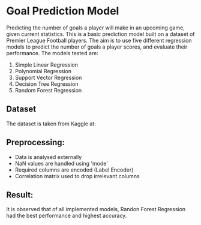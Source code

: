 # Goal Prediction Model
Predicting the number of goals a player will make in an upcoming game, given current statistics.
This is a basic prediction model built on a dataset of Premier League Football players. The aim is to use five different regression models to predict the number of goals a player scores, and evaluate their performance. The models tested are:
1. Simple Linear Regression
2. Polynomial Regression
3. Support Vector Regression
4. Decision Tree Regression
5. Random Forest Regression

## Dataset
The dataset is taken from Kaggle at:

## Preprocessing:
- Data is analysed externally
- NaN values are handled using 'mode'
- Required columns are encoded (Label Encoder)
- Correlation matrix used to drop irrelevant columns

## Result:
It is observed that of all implemented models, Randon Forest Regression had the best performance and highest accuracy.
